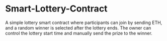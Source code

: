 # Smart-Lottery-Contract
A simple lottery smart contract where participants can join by sending ETH, and a random winner is selected after the lottery ends. The owner can control the lottery start time and manually send the prize to the winner.
